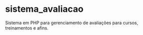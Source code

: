 # sistema_avaliacao
Sistema em PHP para gerenciamento de avaliações para cursos, treinamentos e afins.
